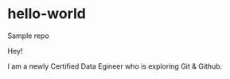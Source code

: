 # hello-world
Sample repo

Hey!

I am a newly Certified Data Egineer who is exploring Git & Github.
